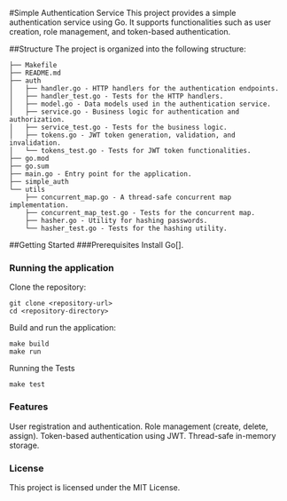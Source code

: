 #Simple Authentication Service
This project provides a simple authentication service using Go. It supports functionalities such as user creation, role management, and token-based authentication.

##Structure
The project is organized into the following structure:
```
├── Makefile
├── README.md
├── auth
│   ├── handler.go - HTTP handlers for the authentication endpoints.
│   ├── handler_test.go - Tests for the HTTP handlers.
│   ├── model.go - Data models used in the authentication service.
│   ├── service.go - Business logic for authentication and authorization.
│   ├── service_test.go - Tests for the business logic.
│   ├── tokens.go - JWT token generation, validation, and invalidation.
│   └── tokens_test.go - Tests for JWT token functionalities.
├── go.mod
├── go.sum
├── main.go - Entry point for the application.
├── simple_auth
└── utils
    ├── concurrent_map.go - A thread-safe concurrent map implementation.
    ├── concurrent_map_test.go - Tests for the concurrent map.
    ├── hasher.go - Utility for hashing passwords.
    └── hasher_test.go - Tests for the hashing utility.

```

##Getting Started
###Prerequisites
Install Go[].

### Running the application
Clone the repository:
```
git clone <repository-url>
cd <repository-directory>

```
Build and run the application:
```
make build
make run

```
Running the Tests
```
make test
```

### Features
User registration and authentication.
Role management (create, delete, assign).
Token-based authentication using JWT.
Thread-safe in-memory storage.

### License
This project is licensed under the MIT License.
